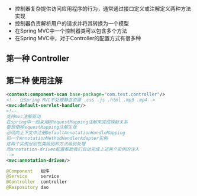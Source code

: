 - 控制器复杂提供访问应用程序的行为，通常通过接口定义或注解定义两种方法实现
- 控制器负责解析用户的请求并将其转换为一个模型
- 在Spring MVC中一个控制器类可以包含多个方法
- 在Spring MVC中，对于Controller的配置方式有很多种


## 第一种 Controller


## 第二种 使用注解


```xml
<context:component-scan base-package="com.test.controller"/>  
<!-- 让Spring MVC不处理静态资源 .css .js .html .mp3 .mp4-->
<mvc:default-servlet-handler/>  
<!--  
支持mvc注解驱动  
在spring中一般采用@RequestMapping注解来完成映射关系  
要想使@RequestMapping注解生效  
必须向上下文中注册DefaultAnnotationHandleMapping  
和一个AnnotationMethodHandlerAdapter实例  
这两个实例分别在类级别和方法级别处理  
而annotation-driven配置帮助我们自动完成上述两个实例的注入  
-->  
<mvc:annotation-driven/>
```

```java
@Component   组件
@Service     service
@Controller  controller
@Respository dao
```
